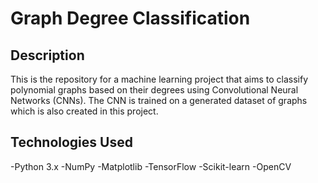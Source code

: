# Graph Degree Classification

## Description
This is the repository for a machine learning project that aims to classify polynomial graphs based on their degrees using Convolutional Neural Networks (CNNs). The CNN is trained on a generated dataset of graphs which is also created in this project.

## Technologies Used
-Python 3.x
-NumPy
-Matplotlib
-TensorFlow
-Scikit-learn
-OpenCV